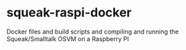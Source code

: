 # squeak-raspi-docker
Docker files and build scripts and compiling and running the Squeak/Smalltalk OSVM on a Raspberry PI
